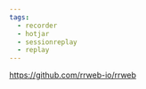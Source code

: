 ```yaml
---
tags:
  - recorder
  - hotjar
  - sessionreplay
  - replay
---
```

https://github.com/rrweb-io/rrweb